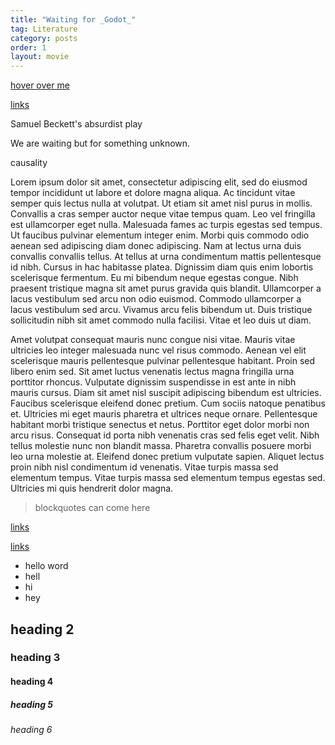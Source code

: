 ```yaml
---
title: "Waiting for _Godot_"
tag: Literature
category: posts
order: 1
layout: movie
---
```

[hover over me](www.google.com)

[links](www.google.com)

Samuel Beckett's absurdist play

We are waiting but for something unknown. 

causality

Lorem ipsum dolor sit amet, consectetur adipiscing elit, sed do eiusmod tempor incididunt ut labore et dolore magna aliqua. Ac tincidunt vitae semper quis lectus nulla at volutpat. Ut etiam sit amet nisl purus in mollis. Convallis a cras semper auctor neque vitae tempus quam. Leo vel fringilla est ullamcorper eget nulla. Malesuada fames ac turpis egestas sed tempus. Ut faucibus pulvinar elementum integer enim. Morbi quis commodo odio aenean sed adipiscing diam donec adipiscing. Nam at lectus urna duis convallis convallis tellus. At tellus at urna condimentum mattis pellentesque id nibh. Cursus in hac habitasse platea. Dignissim diam quis enim lobortis scelerisque fermentum. Eu mi bibendum neque egestas congue. Nibh praesent tristique magna sit amet purus gravida quis blandit. Ullamcorper a lacus vestibulum sed arcu non odio euismod. Commodo ullamcorper a lacus vestibulum sed arcu. Vivamus arcu felis bibendum ut. Duis tristique sollicitudin nibh sit amet commodo nulla facilisi. Vitae et leo duis ut diam.

Amet volutpat consequat mauris nunc congue nisi vitae. Mauris vitae ultricies leo integer malesuada nunc vel risus commodo. Aenean vel elit scelerisque mauris pellentesque pulvinar pellentesque habitant. Proin sed libero enim sed. Sit amet luctus venenatis lectus magna fringilla urna porttitor rhoncus. Vulputate dignissim suspendisse in est ante in nibh mauris cursus. Diam sit amet nisl suscipit adipiscing bibendum est ultricies. Faucibus scelerisque eleifend donec pretium. Cum sociis natoque penatibus et. Ultricies mi eget mauris pharetra et ultrices neque ornare. Pellentesque habitant morbi tristique senectus et netus. Porttitor eget dolor morbi non arcu risus. Consequat id porta nibh venenatis cras sed felis eget velit. Nibh tellus molestie nunc non blandit massa. Pharetra convallis posuere morbi leo urna molestie at. Eleifend donec pretium vulputate sapien. Aliquet lectus proin nibh nisl condimentum id venenatis. Vitae turpis massa sed elementum tempus. Vitae turpis massa sed elementum tempus egestas sed. Ultricies mi quis hendrerit dolor magna.

> blockquotes can come here

[links](www.google.com)

[links](www.google.com)

+ hello word
+ hell
+ hi
+ hey


## heading 2
### heading 3
#### heading 4
##### heading 5
###### heading 6